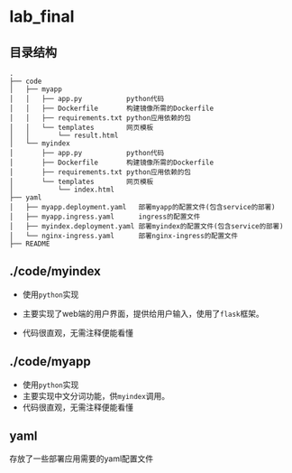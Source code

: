 # lab_final

## 目录结构

```
.
├── code
│   ├── myapp
│   │   ├── app.py           python代码
│   │   ├── Dockerfile       构建镜像所需的Dockerfile
│   │   ├── requirements.txt python应用依赖的包
│   │   └── templates        网页模板
│   │       └── result.html
│   └── myindex
│       ├── app.py           python代码
│       ├── Dockerfile       构建镜像所需的Dockerfile
│       ├── requirements.txt python应用依赖的包
│       └── templates        网页模板
│           └── index.html
├── yaml
│   ├── myapp.deployment.yaml   部署myapp的配置文件(包含service的部署)
│   ├── myapp.ingress.yaml      ingress的配置文件
│   ├── myindex.deployment.yaml 部署myindex的配置文件(包含service的部署)
│   └── nginx-ingress.yaml      部署nginx-ingress的配置文件
├── README
```


## ./code/myindex

- 使用`python`实现
- 主要实现了web端的用户界面，提供给用户输入，使用了`flask`框架。

- 代码很直观，无需注释便能看懂



## ./code/myapp

- 使用`python`实现
- 主要实现中文分词功能，供`myindex`调用。
- 代码很直观，无需注释便能看懂



## yaml

存放了一些部署应用需要的yaml配置文件

